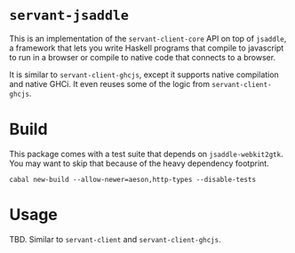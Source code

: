 # `servant-jsaddle`

This is an implementation of the `servant-client-core` API on top of `jsaddle`, a framework that lets you write Haskell programs that compile to javascript to run in a browser or compile to native code that connects to a browser.

It is similar to `servant-client-ghcjs`, except it supports native compilation and native GHCi. It even reuses some of the logic from `servant-client-ghcjs`.

# Build

This package comes with a test suite that depends on `jsaddle-webkit2gtk`. You may want to skip that because of the heavy dependency footprint.

    cabal new-build --allow-newer=aeson,http-types --disable-tests

# Usage

TBD. Similar to `servant-client` and `servant-client-ghcjs`.
